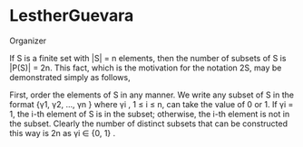 # LestherGuevara
Organizer 

If S is a finite set with |S| = n elements, then the number of subsets of S is |P(S)| = 2n. This fact, which is the motivation for the notation 2S, may be demonstrated simply as follows, 

First, order the elements of S in any manner. We write any subset of S in the format {γ1, γ2, ..., γn } where γi , 1 ≤ i ≤ n, can take the value of 0 or 1. If γi = 1, the i-th element of S is in the subset; otherwise, the i-th element is not in the subset. Clearly the number of distinct subsets that can be constructed this way is 2n as γi ∈ {0, 1} .
